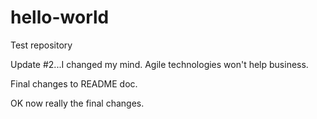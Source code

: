hello-world
===========

Test repository

Update #2...I changed my mind.  Agile technologies won't help business.  

Final changes to README doc. 

OK now really the final changes. 
